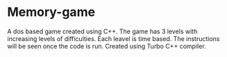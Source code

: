 # Memory-game
A dos based game created using C++. 
The game has 3 levels with increasing levels of difficulties.
Each leavel is time based.
The instructions will be seen once the code is run.
Created using Turbo C++ compiler.
